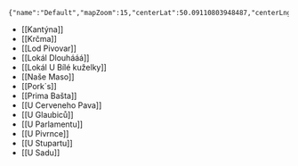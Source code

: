 ```mapview
{"name":"Default","mapZoom":15,"centerLat":50.09110803948487,"centerLng":14.42637432298879,"query":"linkedfrom:\"Lugares/Restaurantes/Restaurantes.md\"","chosenMapSource":0,"autoFit":false,"lock":false,"showLinks":false,"linkColor":"red","markerLabels":"off","embeddedHeight":500}
```

- [[Kantýna]]
- [[Krčma]]
- [[Lod Pivovar]]
- [[Lokál Dlouhááá]]
- [[Lokál U Bílé kuželky]]
- [[Naše Maso]]
- [[Pork´s]]
- [[Prima Bašta]]
- [[U Cerveneho Pava]]
- [[U Glaubiců]]
- [[U Parlamentu]]
- [[U Pivrnce]]
- [[U Stupartu]]
- [[U Sadu]]